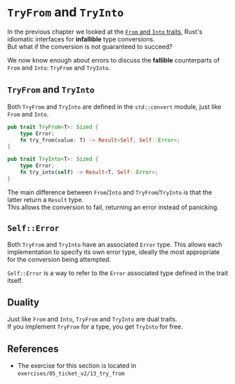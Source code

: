 # `TryFrom` and `TryInto`

In the previous chapter we looked at the [`From` and `Into` traits](../04_traits/09_from.md), 
Rust's idiomatic interfaces for **infallible** type conversions.  
But what if the conversion is not guaranteed to succeed?

We now know enough about errors to discuss the **fallible** counterparts of `From` and `Into`: 
`TryFrom` and `TryInto`.

## `TryFrom` and `TryInto`

Both `TryFrom` and `TryInto` are defined in the `std::convert` module, just like `From` and `Into`.

```rust
pub trait TryFrom<T>: Sized {
    type Error;
    fn try_from(value: T) -> Result<Self, Self::Error>;
}

pub trait TryInto<T>: Sized {
    type Error;
    fn try_into(self) -> Result<T, Self::Error>;
}
```

The main difference between `From`/`Into` and `TryFrom`/`TryInto` is that the latter return a `Result` type.  
This allows the conversion to fail, returning an error instead of panicking.

## `Self::Error`

Both `TryFrom` and `TryInto` have an associated `Error` type.
This allows each implementation to specify its own error type, ideally the most appropriate for the conversion
being attempted.

`Self::Error` is a way to refer to the `Error` associated type defined in the trait itself.

## Duality

Just like `From` and `Into`, `TryFrom` and `TryInto` are dual traits.  
If you implement `TryFrom` for a type, you get `TryInto` for free.

## References

- The exercise for this section is located in `exercises/05_ticket_v2/13_try_from`
